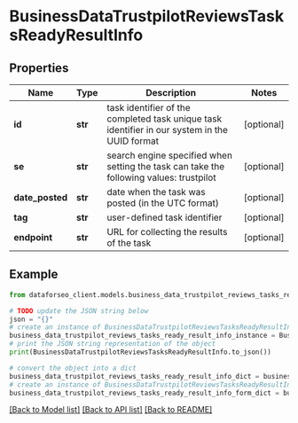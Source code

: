 # BusinessDataTrustpilotReviewsTasksReadyResultInfo


## Properties

Name | Type | Description | Notes
------------ | ------------- | ------------- | -------------
**id** | **str** | task identifier of the completed task unique task identifier in our system in the UUID format | [optional] 
**se** | **str** | search engine specified when setting the task can take the following values: trustpilot | [optional] 
**date_posted** | **str** | date when the task was posted (in the UTC format) | [optional] 
**tag** | **str** | user-defined task identifier | [optional] 
**endpoint** | **str** | URL for collecting the results of the task | [optional] 

## Example

```python
from dataforseo_client.models.business_data_trustpilot_reviews_tasks_ready_result_info import BusinessDataTrustpilotReviewsTasksReadyResultInfo

# TODO update the JSON string below
json = "{}"
# create an instance of BusinessDataTrustpilotReviewsTasksReadyResultInfo from a JSON string
business_data_trustpilot_reviews_tasks_ready_result_info_instance = BusinessDataTrustpilotReviewsTasksReadyResultInfo.from_json(json)
# print the JSON string representation of the object
print(BusinessDataTrustpilotReviewsTasksReadyResultInfo.to_json())

# convert the object into a dict
business_data_trustpilot_reviews_tasks_ready_result_info_dict = business_data_trustpilot_reviews_tasks_ready_result_info_instance.to_dict()
# create an instance of BusinessDataTrustpilotReviewsTasksReadyResultInfo from a dict
business_data_trustpilot_reviews_tasks_ready_result_info_form_dict = business_data_trustpilot_reviews_tasks_ready_result_info.from_dict(business_data_trustpilot_reviews_tasks_ready_result_info_dict)
```
[[Back to Model list]](../README.md#documentation-for-models) [[Back to API list]](../README.md#documentation-for-api-endpoints) [[Back to README]](../README.md)


